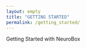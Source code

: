 ```yaml
---
layout: empty
title: "GETTING STARTED"
permalink: /getting_started/
---
```

Getting Started with NeuroBox
